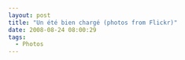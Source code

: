 ```yaml
---
layout: post
title: "Un été bien chargé (photos from Flickr)"
date: 2008-08-24 08:00:29
tags:
  - Photos
---
```


<p style="text-align: center">
<p style="text-align: center">
<p style="text-align: center">